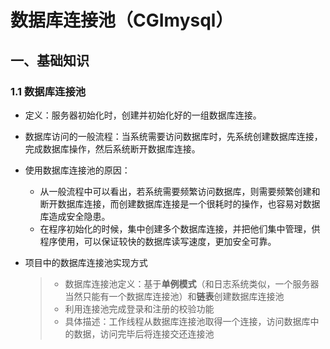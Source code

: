 # 数据库连接池（CGImysql）

## 一、基础知识

### 1.1 数据库连接池

* 定义：服务器初始化时，创建并初始化好的一组数据库连接。

* 数据库访问的一般流程：当系统需要访问数据库时，先系统创建数据库连接，完成数据库操作，然后系统断开数据库连接。

* 使用数据库连接池的原因：

  * 从一般流程中可以看出，若系统需要频繁访问数据库，则需要频繁创建和断开数据库连接，而创建数据库连接是一个很耗时的操作，也容易对数据库造成安全隐患。
  * 在程序初始化的时候，集中创建多个数据库连接，并把他们集中管理，供程序使用，可以保证较快的数据库读写速度，更加安全可靠。

* 项目中的数据库连接池实现方式

  > * 数据库连接池定义：基于**单例模式**（和日志系统类似，一个服务器当然只能有一个数据库连接池）和**链表**创建数据库连接池
  > * 利用连接池完成登录和注册的校验功能
  > * 具体描述：工作线程从数据库连接池取得一个连接，访问数据库中的数据，访问完毕后将连接交还连接池

